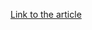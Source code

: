 [Link to the article](https://blag.nullteilerfrei.de/2020/06/11/api-hashing-in-the-zloader-malware/)
